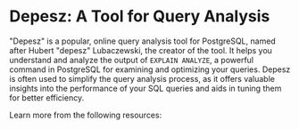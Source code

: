# Depesz: A Tool for Query Analysis

"Depesz" is a popular, online query analysis tool for PostgreSQL, named after Hubert "depesz" Lubaczewski, the creator of the tool. It helps you understand and analyze the output of `EXPLAIN ANALYZE`, a powerful command in PostgreSQL for examining and optimizing your queries. Depesz is often used to simplify the query analysis process, as it offers valuable insights into the performance of your SQL queries and aids in tuning them for better efficiency.

Learn more from the following resources:

